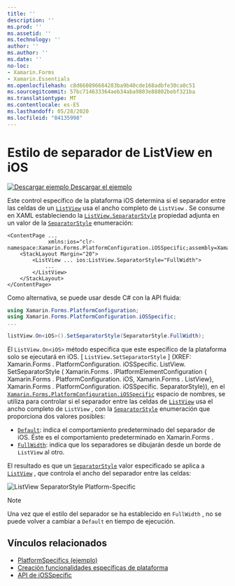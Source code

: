 ```yaml
---
title: ''
description: ''
ms.prod: ''
ms.assetid: ''
ms.technology: ''
author: ''
ms.author: ''
ms.date: ''
no-loc:
- Xamarin.Forms
- Xamarin.Essentials
ms.openlocfilehash: c8d660896684283ba9b40cde168adbfe30ca0c51
ms.sourcegitcommit: 57bc714633364aeb34aba9803e88802bebf321ba
ms.translationtype: MT
ms.contentlocale: es-ES
ms.lasthandoff: 05/28/2020
ms.locfileid: "84135998"
---
```

# <a name="listview-separator-style-on-ios"></a>Estilo de separador de ListView en iOS

[![Descargar ejemplo](~/media/shared/download.png) Descargar el ejemplo](https://docs.microsoft.com/samples/xamarin/xamarin-forms-samples/userinterface-platformspecifics)

Este control específico de la plataforma iOS determina si el separador entre las celdas de un [`ListView`](xref:Xamarin.Forms.ListView) usa el ancho completo de `ListView` . Se consume en XAML estableciendo la [`ListView.SeparatorStyle`](xref:Xamarin.Forms.PlatformConfiguration.iOSSpecific.ListView.SeparatorStyleProperty) propiedad adjunta en un valor de la [`SeparatorStyle`](xref:Xamarin.Forms.PlatformConfiguration.iOSSpecific.SeparatorStyle) enumeración:

```xaml
<ContentPage ...
             xmlns:ios="clr-namespace:Xamarin.Forms.PlatformConfiguration.iOSSpecific;assembly=Xamarin.Forms.Core">
    <StackLayout Margin="20">
        <ListView ... ios:ListView.SeparatorStyle="FullWidth">
            ...
        </ListView>
    </StackLayout>
</ContentPage>
```

Como alternativa, se puede usar desde C# con la API fluida:

```csharp
using Xamarin.Forms.PlatformConfiguration;
using Xamarin.Forms.PlatformConfiguration.iOSSpecific;
...

listView.On<iOS>().SetSeparatorStyle(SeparatorStyle.FullWidth);
```

El `ListView.On<iOS>` método especifica que este específico de la plataforma solo se ejecutará en iOS. [ `ListView.SetSeparatorStyle` ] (XREF: Xamarin.Forms . PlatformConfiguration. iOSSpecific. ListView. SetSeparatorStyle ( Xamarin.Forms . IPlatformElementConfiguration { Xamarin.Forms . PlatformConfiguration. iOS, Xamarin.Forms . ListView}, Xamarin.Forms . PlatformConfiguration. iOSSpecific. SeparatorStyle)), en el [`Xamarin.Forms.PlatformConfiguration.iOSSpecific`](xref:Xamarin.Forms.PlatformConfiguration.iOSSpecific) espacio de nombres, se utiliza para controlar si el separador entre las celdas de [`ListView`](xref:Xamarin.Forms.ListView) usa el ancho completo de `ListView` , con la [`SeparatorStyle`](xref:Xamarin.Forms.PlatformConfiguration.iOSSpecific.SeparatorStyle) enumeración que proporciona dos valores posibles:

- [`Default`](xref:Xamarin.Forms.PlatformConfiguration.iOSSpecific.SeparatorStyle.Default): indica el comportamiento predeterminado del separador de iOS. Éste es el comportamiento predeterminado en Xamarin.Forms .
- [`FullWidth`](xref:Xamarin.Forms.PlatformConfiguration.iOSSpecific.SeparatorStyle.FullWidth): indica que los separadores se dibujarán desde un borde de `ListView` al otro.

El resultado es que un [`SeparatorStyle`](xref:Xamarin.Forms.PlatformConfiguration.iOSSpecific.SeparatorStyle) valor especificado se aplica a [`ListView`](xref:Xamarin.Forms.ListView) , que controla el ancho del separador entre las celdas:

![](listview-separator-style-images/listview-separatorstyle.png "ListView SeparatorStyle Platform-Specific")

> [!NOTE]
> Una vez que el estilo del separador se ha establecido en `FullWidth` , no se puede volver a cambiar a `Default` en tiempo de ejecución.

## <a name="related-links"></a>Vínculos relacionados

- [PlatformSpecifics (ejemplo)](https://docs.microsoft.com/samples/xamarin/xamarin-forms-samples/userinterface-platformspecifics)
- [Creación funcionalidades específicas de plataforma](~/xamarin-forms/platform/platform-specifics/index.md#creating-platform-specifics)
- [API de iOSSpecific](xref:Xamarin.Forms.PlatformConfiguration.iOSSpecific)

